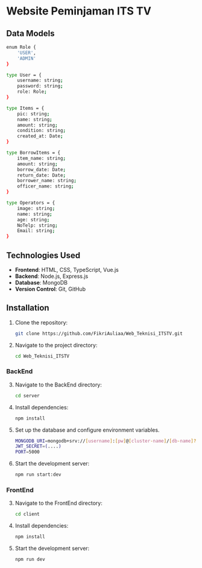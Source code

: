 # Website Peminjaman ITS TV

## **Data Models**
```bash
enum Role {
	'USER',
	'ADMIN'
}

type User = {
	username: string;
	password: string;
	role: Role;
}

type Items = {
    pic: string;
	name: string;
	amount: string;
	condition: string;
	created_at: Date;
}

type BorrowItems = {
	item_name: string;
	amount: string;
	borrow_date: Date;
	return_date: Date;
	borrower_name: string;
	officer_name: string;
}

type Operators = {
    image: string;
    name: string;
    age: string;
    NoTelp: string;
    Email: string;
}
```

## Technologies Used

- **Frontend**: HTML, CSS, TypeScript, Vue.js
- **Backend**: Node.js, Express.js
- **Database**: MongoDB
- **Version Control**: Git, GitHub

## Installation

1. Clone the repository:
    ```bash
    git clone https://github.com/FikriAuliaa/Web_Teknisi_ITSTV.git
    ```
2. Navigate to the project directory:
    ```bash
    cd Web_Teknisi_ITSTV
    ```

### BackEnd

3. Navigate to the BackEnd directory:
    ```bash
    cd server
    ```
4. Install dependencies:
    ```bash
    npm install
    ```
5. Set up the database and configure environment variables.
    ```bash
    MONGODB_URI=mongodb+srv://[username]:[pw]@[cluster-name]/[db-name]?retryWrites=true&w=majority&appName=[]
    JWT_SECRET=(....)
    PORT=5000
    ```
6. Start the development server:
    ```bash
    npm run start:dev
    ```
    
### FrontEnd

3. Navigate to the FrontEnd directory:
    ```bash
    cd client
    ```
4. Install dependencies:
    ```bash
    npm install
    ```
5. Start the development server:
    ```bash
    npm run dev 
    ```
